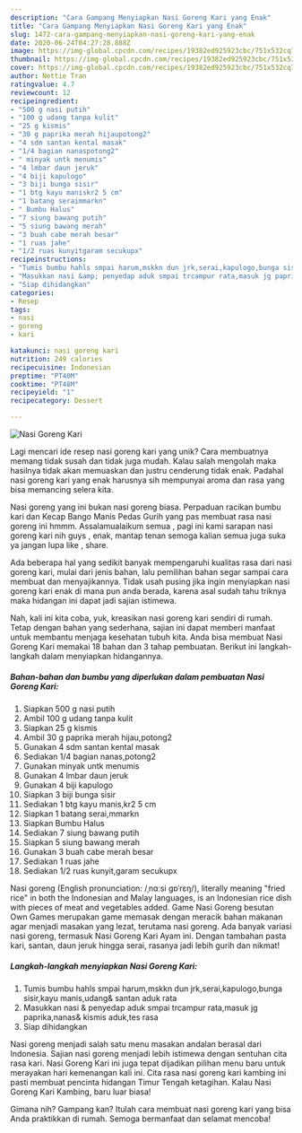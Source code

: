 ```yaml
---
description: "Cara Gampang Menyiapkan Nasi Goreng Kari yang Enak"
title: "Cara Gampang Menyiapkan Nasi Goreng Kari yang Enak"
slug: 1472-cara-gampang-menyiapkan-nasi-goreng-kari-yang-enak
date: 2020-06-24T04:27:28.888Z
image: https://img-global.cpcdn.com/recipes/19382ed925923cbc/751x532cq70/nasi-goreng-kari-foto-resep-utama.jpg
thumbnail: https://img-global.cpcdn.com/recipes/19382ed925923cbc/751x532cq70/nasi-goreng-kari-foto-resep-utama.jpg
cover: https://img-global.cpcdn.com/recipes/19382ed925923cbc/751x532cq70/nasi-goreng-kari-foto-resep-utama.jpg
author: Nettie Tran
ratingvalue: 4.7
reviewcount: 12
recipeingredient:
- "500 g nasi putih"
- "100 g udang tanpa kulit"
- "25 g kismis"
- "30 g paprika merah hijaupotong2"
- "4 sdm santan kental masak"
- "1/4 bagian nanaspotong2"
- " minyak untk menumis"
- "4 lmbar daun jeruk"
- "4 biji kapulogo"
- "3 biji bunga sisir"
- "1 btg kayu maniskr2 5 cm"
- "1 batang seraimmarkn"
- " Bumbu Halus"
- "7 siung bawang putih"
- "5 siung bawang merah"
- "3 buah cabe merah besar"
- "1 ruas jahe"
- "1/2 ruas kunyitgaram secukupx"
recipeinstructions:
- "Tumis bumbu hahls smpai harum,mskkn dun jrk,serai,kapulogo,bunga sisir,kayu manis,udang&amp; santan aduk rata"
- "Masukkan nasi &amp; penyedap aduk smpai trcampur rata,masuk jg paprika,nanas&amp; kismis aduk,tes rasa"
- "Siap dihidangkan"
categories:
- Resep
tags:
- nasi
- goreng
- kari

katakunci: nasi goreng kari 
nutrition: 249 calories
recipecuisine: Indonesian
preptime: "PT40M"
cooktime: "PT48M"
recipeyield: "1"
recipecategory: Dessert

---
```



![Nasi Goreng Kari](https://img-global.cpcdn.com/recipes/19382ed925923cbc/751x532cq70/nasi-goreng-kari-foto-resep-utama.jpg)

Lagi mencari ide resep nasi goreng kari yang unik? Cara membuatnya memang tidak susah dan tidak juga mudah. Kalau salah mengolah maka hasilnya tidak akan memuaskan dan justru cenderung tidak enak. Padahal nasi goreng kari yang enak harusnya sih mempunyai aroma dan rasa yang bisa memancing selera kita.

Nasi goreng yang ini bukan nasi goreng biasa. Perpaduan racikan bumbu kari dan Kecap Bango Manis Pedas Gurih yang pas membuat rasa nasi goreng ini hmmm. Assalamualaikum semua , pagi ini kami sarapan nasi goreng kari nih guys , enak, mantap tenan semoga kalian semua juga suka ya jangan lupa like , share.

Ada beberapa hal yang sedikit banyak mempengaruhi kualitas rasa dari nasi goreng kari, mulai dari jenis bahan, lalu pemilihan bahan segar sampai cara membuat dan menyajikannya. Tidak usah pusing jika ingin menyiapkan nasi goreng kari enak di mana pun anda berada, karena asal sudah tahu triknya maka hidangan ini dapat jadi sajian istimewa.


Nah, kali ini kita coba, yuk, kreasikan nasi goreng kari sendiri di rumah. Tetap dengan bahan yang sederhana, sajian ini dapat memberi manfaat untuk membantu menjaga kesehatan tubuh kita. Anda bisa membuat Nasi Goreng Kari memakai 18 bahan dan 3 tahap pembuatan. Berikut ini langkah-langkah dalam menyiapkan hidangannya.

<!--inarticleads1-->

##### Bahan-bahan dan bumbu yang diperlukan dalam pembuatan Nasi Goreng Kari:

1. Siapkan 500 g nasi putih
1. Ambil 100 g udang tanpa kulit
1. Siapkan 25 g kismis
1. Ambil 30 g paprika merah hijau,potong2
1. Gunakan 4 sdm santan kental masak
1. Sediakan 1/4 bagian nanas,potong2
1. Gunakan  minyak untk menumis
1. Gunakan 4 lmbar daun jeruk
1. Gunakan 4 biji kapulogo
1. Siapkan 3 biji bunga sisir
1. Sediakan 1 btg kayu manis,kr2 5 cm
1. Siapkan 1 batang serai,mmarkn
1. Siapkan  Bumbu Halus
1. Sediakan 7 siung bawang putih
1. Siapkan 5 siung bawang merah
1. Gunakan 3 buah cabe merah besar
1. Sediakan 1 ruas jahe
1. Sediakan 1/2 ruas kunyit,garam secukupx


Nasi goreng (English pronunciation: /ˌnɑːsi ɡɒˈrɛŋ/), literally meaning &#34;fried rice&#34; in both the Indonesian and Malay languages, is an Indonesian rice dish with pieces of meat and vegetables added. Game Nasi Goreng besutan Own Games merupakan game memasak dengan meracik bahan makanan agar menjadi masakan yang lezat, terutama nasi goreng. Ada banyak variasi nasi goreng, termasuk Nasi Goreng Kari Ayam ini. Dengan tambahan pasta kari, santan, daun jeruk hingga serai, rasanya jadi lebih gurih dan nikmat! 

<!--inarticleads2-->

##### Langkah-langkah menyiapkan Nasi Goreng Kari:

1. Tumis bumbu hahls smpai harum,mskkn dun jrk,serai,kapulogo,bunga sisir,kayu manis,udang&amp; santan aduk rata
1. Masukkan nasi &amp; penyedap aduk smpai trcampur rata,masuk jg paprika,nanas&amp; kismis aduk,tes rasa
1. Siap dihidangkan


Nasi goreng menjadi salah satu menu masakan andalan berasal dari Indonesia. Sajian nasi goreng menjadi lebih istimewa dengan sentuhan cita rasa kari. Nasi Goreng Kari ini juga tepat dijadikan pilihan menu baru untuk merayakan hari kemenangan kali ini. Cita rasa nasi goreng kari kambing ini pasti membuat pencinta hidangan Timur Tengah ketagihan. Kalau Nasi Goreng Kari Kambing, baru luar biasa! 

Gimana nih? Gampang kan? Itulah cara membuat nasi goreng kari yang bisa Anda praktikkan di rumah. Semoga bermanfaat dan selamat mencoba!
